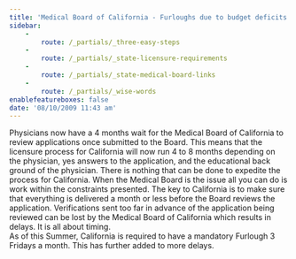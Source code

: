 ```yaml
---
title: 'Medical Board of California - Furloughs due to budget deficits'
sidebar:
    -
        route: /_partials/_three-easy-steps
    -
        route: /_partials/_state-licensure-requirements
    -
        route: /_partials/_state-medical-board-links
    -
        route: /_partials/_wise-words
enablefeatureboxes: false
date: '08/10/2009 11:43 am'
---
```


<p>Physicians now have a 4 months wait for the Medical Board of California to review applications once submitted to the Board. This means that the licensure process for California will now run 4 to 8 months depending on the physician, yes answers to the application, and the educational back ground of the physician. There is nothing that can be done to expedite the process for California. When the Medical Board is the issue all you can do is work within the constraints presented. The key to California is to make sure that everything is delivered a month or less before the Board reviews the application. Verifications sent too far in advance of the application being reviewed can be lost by the Medical Board of California which results in delays. It is all about timing.&nbsp;<br />As of this Summer, California is required to have a mandatory Furlough 3 Fridays a month. This has further added to more delays.</p>
